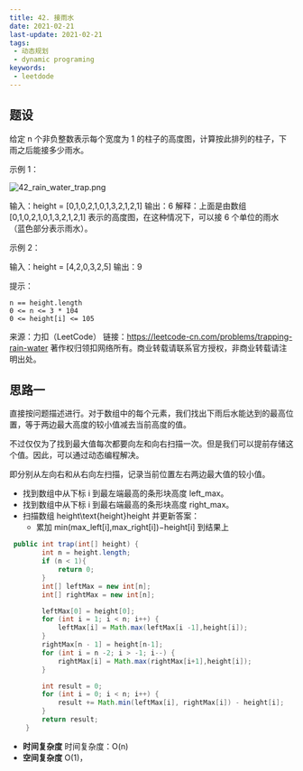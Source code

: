 ```yaml
---
title: 42. 接雨水
date: 2021-02-21
last-update: 2021-02-21
tags:
 - 动态规划
 - dynamic programing
keywords:
 - leetdode
---
```


## 题设
给定 n 个非负整数表示每个宽度为 1 的柱子的高度图，计算按此排列的柱子，下雨之后能接多少雨水。

示例 1：

![42_rain_water_trap.png](/images/algorithm-dp/42_rain_water_trap.png)


输入：height = [0,1,0,2,1,0,1,3,2,1,2,1]
输出：6
解释：上面是由数组 [0,1,0,2,1,0,1,3,2,1,2,1] 表示的高度图，在这种情况下，可以接 6 个单位的雨水（蓝色部分表示雨水）。 

示例 2：

输入：height = [4,2,0,3,2,5]
输出：9




提示：

    n == height.length
    0 <= n <= 3 * 104
    0 <= height[i] <= 105

来源：力扣（LeetCode）
链接：https://leetcode-cn.com/problems/trapping-rain-water
著作权归领扣网络所有。商业转载请联系官方授权，非商业转载请注明出处。

## 思路一 

直接按问题描述进行。对于数组中的每个元素，我们找出下雨后水能达到的最高位置，等于两边最大高度的较小值减去当前高度的值。

不过仅仅为了找到最大值每次都要向左和向右扫描一次。但是我们可以提前存储这个值。因此，可以通过动态编程解决。

即分别从左向右和从右向左扫描，记录当前位置左右两边最大值的较小值。

- 找到数组中从下标 i 到最左端最高的条形块高度 left_max。
- 找到数组中从下标 i 到最右端最高的条形块高度 right_max。
- 扫描数组 height\text{height}height 并更新答案：
    * 累加 min(max_left[i],max_right[i])−height[i] 到结果上

```java 
 public int trap(int[] height) {
        int n = height.length;
        if (n < 1){
            return 0;
        }
        int[] leftMax = new int[n];
        int[] rightMax = new int[n];

        leftMax[0] = height[0];
        for (int i = 1; i < n; i++) {
            leftMax[i] = Math.max(leftMax[i -1],height[i]);
        }
        rightMax[n - 1] = height[n-1];
        for (int i = n -2; i > -1; i--) {
            rightMax[i] = Math.max(rightMax[i+1],height[i]);
        }

        int result = 0;
        for (int i = 0; i < n; i++) {
            result += Math.min(leftMax[i], rightMax[i]) - height[i];
        }
        return result;
    }
```

- **时间复杂度** 时间复杂度：O(n)
- **空间复杂度** O(1)，



